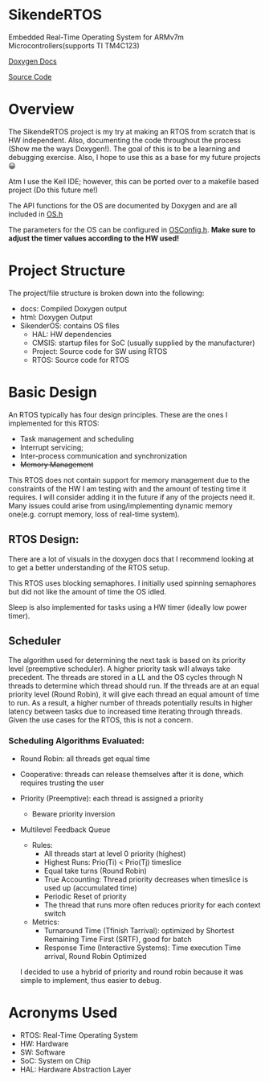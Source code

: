 # SikendeRTOS
Embedded Real-Time Operating System for ARMv7m Microcontrollers(supports TI TM4C123)

<a href="https://kendiser5000.github.io/SikendeRTOS/index.html" title="Doxygen Docs">Doxygen Docs</a>

<a href="https://github.com/kendiser5000/SikendeRTOS" title="Source Code">Source Code</a>

# Overview
The SikendeRTOS project is my try at making an RTOS from scratch that is HW independent. Also, documenting the code throughout the process (Show me the ways Doxygen!). The goal of this is to be a learning and debugging exercise. Also, I hope to use this as a base for my future projects :grinning:

Atm I use the Keil IDE; however, this can be ported over to a makefile based project (Do this future me!)

The API functions for the OS are documented by Doxygen and are all included in [OS.h](https://www.sikenderaliashraf.com/SikendeRTOS/html/_o_s_8c.html)

The parameters for the OS can be configured in [OSConfig.h](https://www.sikenderaliashraf.com/SikendeRTOS/html/_o_s_config_8h.html). **Make sure to adjust the timer values according to the HW used!**

# Project Structure
The project/file structure is broken down into the following:
- docs: Compiled Doxygen output
- html: Doxygen Output
- SikenderOS: contains OS files
  - HAL: HW dependencies
  - CMSIS: startup files for SoC (usually supplied by the manufacturer)
  - Project: Source code for SW using RTOS
  - RTOS: Source code for RTOS

# Basic Design
An RTOS typically has four design principles. These are the ones I implemented for this RTOS:
- Task management and scheduling
- Interrupt servicing;
- Inter-process communication and synchronization
- ~~Memory Management~~

This RTOS does not contain support for memory management due to the constraints of the HW I am testing with and the amount of testing time it requires. I will consider adding it in the future if any of the projects need it. Many issues could arise from using/implementing dynamic memory one(e.g. corrupt memory, loss of real-time system).

## RTOS Design:

There are a lot of visuals in the doxygen docs that I recommend looking at to get a better understanding of the RTOS setup.

This RTOS uses blocking semaphores. I initially used spinning semaphores but did not like the amount of time the OS idled.

Sleep is also implemented for tasks using a HW timer (ideally low power timer).

## Scheduler
The algorithm used for determining the next task is based on its priority level (preemptive scheduler). A higher priority task will always take precedent. The threads are stored in a LL and the OS cycles through N threads to determine which thread should run. 
If the threads are at an equal priority level (Round Robin), it will give each thread an equal amount of time to run. As a result, a higher number of threads potentially results in higher latency between tasks due to increased time iterating through threads. Given the use cases for the RTOS, this is not a concern.

### Scheduling Algorithms Evaluated:
- Round Robin: all threads get equal time
- Cooperative: threads can release themselves after it is done, which requires trusting the user
- Priority (Preemptive): each thread is assigned a priority
  - Beware priority inversion
- Multilevel Feedback Queue
  - Rules:
    - All threads start at level 0 priority (highest)
    - Highest Runs: Prio(Ti) < Prio(Tj) timeslice
    - Equal take turns (Round Robin)
    - True Accounting: Thread priority decreases when timeslice is used up (accumulated time)
    - Periodic Reset of priority
    - The thread that runs more often reduces priority for each context switch
  - Metrics:
    - Turnaround Time (Tfinish Tarrival):  optimized by Shortest Remaining Time First (SRTF), good for batch
    - Response Time (Interactive Systems): Time execution Time arrival, Round Robin Optimized
  
  I decided to use a hybrid of priority and round robin because it was simple to implement, thus easier to debug. 



# Acronyms Used
- RTOS: Real-Time Operating System
- HW: Hardware
- SW: Software
- SoC: System on Chip
- HAL: Hardware Abstraction Layer
